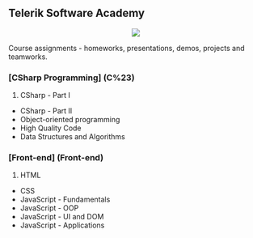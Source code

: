 ## Telerik Software Academy

<p align="center"><a href="http://academy.telerik.com/"><img src="https://raw.githubusercontent.com/fast4y/TelerikAcademy/master/ta.png" /></a></p>

Course assignments - homeworks, presentations, demos, projects and teamworks.

### [CSharp Programming] (C%23)
1. CSharp - Part I
* CSharp - Part II
* Object-oriented programming
* High Quality Code
* Data Structures and Algorithms

### [Front-end] (Front-end)
1. HTML
* CSS
* JavaScript - Fundamentals
* JavaScript - OOP
* JavaScript - UI and DOM
* JavaScript - Applications
